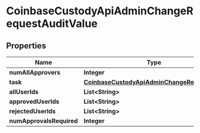 
# CoinbaseCustodyApiAdminChangeRequestAuditValue

## Properties
Name | Type | Description | Notes
------------ | ------------- | ------------- | -------------
**numAllApprovers** | **Integer** |  |  [optional]
**task** | [**CoinbaseCustodyApiAdminChangeRequestTask**](CoinbaseCustodyApiAdminChangeRequestTask.md) |  |  [optional]
**allUserIds** | **List&lt;String&gt;** |  |  [optional]
**approvedUserIds** | **List&lt;String&gt;** |  |  [optional]
**rejectedUserIds** | **List&lt;String&gt;** |  |  [optional]
**numApprovalsRequired** | **Integer** |  |  [optional]




